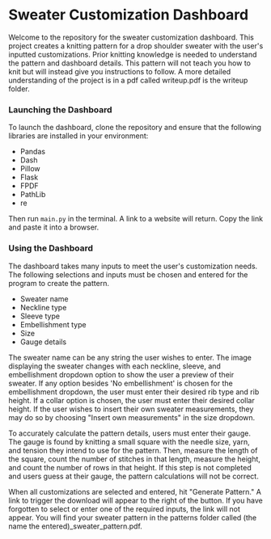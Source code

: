 # Sweater Customization Dashboard
 
Welcome to the repository for the sweater customization dashboard. This project creates a knitting pattern for a drop shoulder sweater with the user's inputted customizations. Prior knitting knowledge is needed to understand the pattern and dashboard details. This pattern will not teach you how to knit but will instead give you instructions to follow. A more detailed understanding of the project is in a pdf called writeup.pdf is the writeup folder.

### Launching the Dashboard
To launch the dashboard, clone the repository and ensure that the following libraries are installed in your environment:
- Pandas
- Dash
- Pillow
- Flask
- FPDF
- PathLib
- re

Then run `main.py` in the terminal. A link to a website will return. Copy the link and paste it into a browser.

### Using the Dashboard
The dashboard takes many inputs to meet the user's customization needs. The following selections and inputs must be chosen and entered for the program to create the pattern.
- Sweater name
- Neckline type
- Sleeve type
- Embellishment type
- Size
- Gauge details

The sweater name can be any string the user wishes to enter. The image displaying the sweater changes with each neckline, sleeve, and embellishment dropdown option to show the user a preview of their sweater. If any option besides 'No embellishment' is chosen for the embellishment dropdown, the user must enter their desired rib type and rib height. If a collar option is chosen, the user must enter their desired collar height. If the user wishes to insert their own sweater measurements, they may do so by choosing "Insert own measurements" in the size dropdown.

To accurately calculate the pattern details, users must enter their gauge. The gauge is found by knitting a small square with the needle size, yarn, and tension they intend to use for the pattern. Then, measure the length of the square, count the number of stitches in that length, measure the height, and count the number of rows in that height. If this step is not completed and users guess at their gauge, the pattern calculations will not be correct.

When all customizations are selected and entered, hit "Generate Pattern." A link to trigger the download will appear to the right of the button. If you have forgotten to select or enter one of the required inputs, the link will not appear. You will find your sweater pattern in the patterns folder called (the name the entered)_sweater_pattern.pdf.